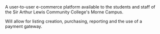 A user-to-user e-commerce platform available to the students and staff of the Sir Arthur Lewis Community College's Morne Campus.

Will allow for listing creation, purchasing, reporting and the use of a payment gateway.